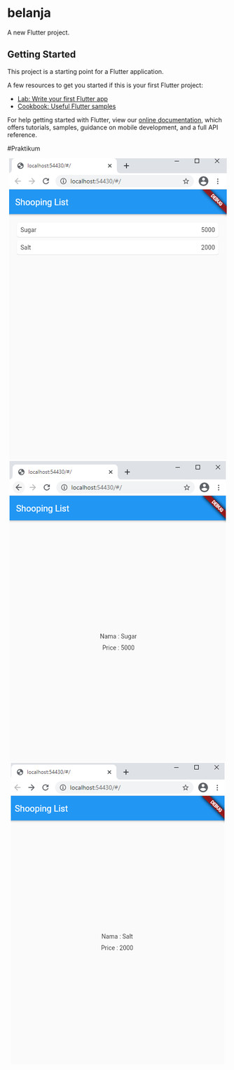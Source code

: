 # belanja

A new Flutter project.

## Getting Started

This project is a starting point for a Flutter application.

A few resources to get you started if this is your first Flutter project:

- [Lab: Write your first Flutter app](https://flutter.dev/docs/get-started/codelab)
- [Cookbook: Useful Flutter samples](https://flutter.dev/docs/cookbook)

For help getting started with Flutter, view our
[online documentation](https://flutter.dev/docs), which offers tutorials,
samples, guidance on mobile development, and a full API reference.


#Praktikum

<div align="center">
  <img src="/image/screenshot1.PNG" width"400px"</img>
 </div>

 <div align="center">
  <img src="/image/screenshot2.PNG" width"400px"</img>
 </div>

 <div align="center">
  <img src="/image/screenshot3.PNG" width"400px"</img>
 </div>
